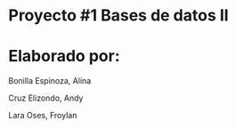 # Proyecto #1 Bases de datos II

# Elaborado por:

Bonilla Espinoza, Alina

Cruz Elizondo, Andy

Lara Oses, Froylan
